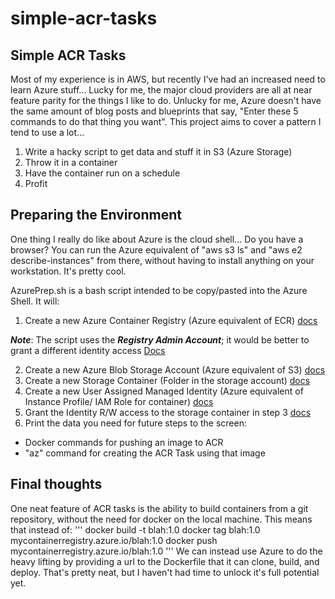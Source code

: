 # simple-acr-tasks

## Simple ACR Tasks
Most of my experience is in AWS, but recently I've had an increased need to learn Azure stuff... Lucky for me, the major cloud providers are all at near feature parity for the things I like to do. Unlucky for me, Azure doesn't have the same amount of blog posts and blueprints that say, "Enter these 5 commands to do that thing you want". This project aims to cover a pattern I tend to use a lot...

1. Write a hacky script to get data and stuff it in S3 (Azure Storage)
2. Throw it in a container
3. Have the container run on a schedule
4. Profit

## Preparing the Environment
One thing I really do like about Azure is the cloud shell... Do you have a browser? You can run the Azure equivalent of "aws s3 ls" and "aws e2 describe-instances" from there, without having to install anything on your workstation. It's pretty cool.

AzurePrep.sh is a bash script intended to be copy/pasted into the Azure Shell. It will:
1. Create a new Azure Container Registry (Azure equivalent of ECR) [docs](https://docs.microsoft.com/en-us/azure/container-registry/container-registry-get-started-azure-cli)

***Note***: The script uses the ***Registry Admin Account***; it would be better to grant a different identity access [Docs](https://docs.microsoft.com/en-us/azure/container-registry/container-registry-repository-scoped-permissions)

2. Create a new Azure Blob Storage Account (Azure equivalent of S3) [docs](https://docs.microsoft.com/en-us/azure/storage/common/storage-account-create?tabs=azure-cli)
3. Create a new Storage Container (Folder in the storage account) [docs](https://docs.microsoft.com/en-us/azure/storage/blobs/blob-containers-cli)
4. Create a new User Assigned Managed Identity (Azure equivalent of Instance Profile/ IAM Role for container) [docs](https://docs.microsoft.com/en-us/azure/active-directory/managed-identities-azure-resources/how-manage-user-assigned-managed-identities?pivots=identity-mi-methods-azcli)
5. Grant the Identity R/W access to the storage container in step 3 [docs](https://docs.microsoft.com/en-us/azure/active-directory/managed-identities-azure-resources/howto-assign-access-cli)
6. Print the data you need for future steps to the screen:
  - Docker commands for pushing an image to ACR
  - "az" command for creating the ACR Task using that image

## Final thoughts
One neat feature of ACR tasks is the ability to build containers from a git repository, without the need for docker on the local machine. This means that instead of:
'''
docker build -t blah:1.0
docker tag blah:1.0 mycontainerregistry.azure.io/blah:1.0
docker push mycontainerregistry.azure.io/blah:1.0
'''
We can instead use Azure to do the heavy lifting by providing a url to the Dockerfile that it can clone, build, and deploy. That's pretty neat, but I haven't had time to unlock it's full potential yet.
